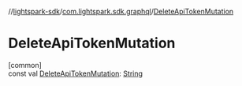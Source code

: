 //[lightspark-sdk](../../index.md)/[com.lightspark.sdk.graphql](index.md)/[DeleteApiTokenMutation](-delete-api-token-mutation.md)

# DeleteApiTokenMutation

[common]\
const val [DeleteApiTokenMutation](-delete-api-token-mutation.md): [String](https://kotlinlang.org/api/latest/jvm/stdlib/kotlin/-string/index.html)
